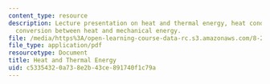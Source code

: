 ```yaml
---
content_type: resource
description: Lecture presentation on heat and thermal energy, heat conduction, and
  conversion between heat and mechanical energy.
file: /media/https%3A/open-learning-course-data-rc.s3.amazonaws.com/8-21-the-physics-of-energy-fall-2009/c53354320a738e2b43ce891740f1c79a_MIT8_21s09_lec04.pdf
file_type: application/pdf
resourcetype: Document
title: Heat and Thermal Energy
uid: c5335432-0a73-8e2b-43ce-891740f1c79a
---
```

